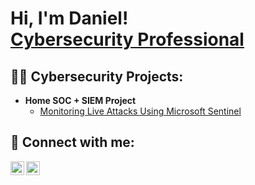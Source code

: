 <h1>Hi, I'm Daniel! <br/><a <a href="https://www.linkedin.com/in/danielwebercyber/">Cybersecurity Professional</a>

<h2>👨‍💻 Cybersecurity Projects:</h2>

- <b>Home SOC + SIEM Project</b>
  - [Monitoring Live Attacks Using Microsoft Sentinel](https://github.com/dannywebercyber/SOCsimulator)


<h2> 🤳 Connect with me:</h2>

[<img align="left" alt="DanielWeberCyber | LinkedIn" width="22px" src="https://cdn.jsdelivr.net/npm/simple-icons@v3/icons/linkedin.svg" />][linkedin]
[<img align="left" alt="DanielWeberCyber | Instagram" width="22px" src="https://cdn.jsdelivr.net/npm/simple-icons@v3/icons/instagram.svg" />][instagram]

[instagram]: https://www.instagram.com/daniel.weber8/
[linkedin]: https://linkedin.com/in/DanielWeberCyber

<!--

Here are some ideas to get you started:

- 🔭 I’m currently working on ...
- 🌱 I’m currently learning ...
- 👯 I’m looking to collaborate on ...
- 🤔 I’m looking for help with ...
- 💬 Ask me about ...
- 📫 How to reach me: ...
- 😄 Pronouns: ...
- ⚡ Fun fact: ...
-->
